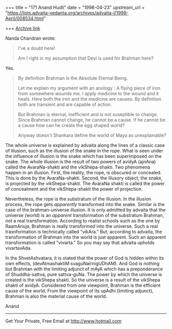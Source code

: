 +++
title = "171 Anand Hudli"
date = "1998-04-23"
upstream_url = "https://lists.advaita-vedanta.org/archives/advaita-l/1998-April/008534.html"

+++
[Archive link](https://lists.advaita-vedanta.org/archives/advaita-l/1998-April/008534.html)

 Nanda Chandran wrote:

>I've a doubt here!
>
>Am I right in my assumption that Devi is used for Brahman here?

 Yes.
>
>By definition Brahman is the Absolute Eternal Being.
>
>Let me explain my argument with an anology :
>A flying piece of iron from somewhere wounds me. I apply medicine to
the
>wound and it heals. Here both the iron and the medicine are causes. By
>definition both are transient and are capable of action.
>
>But Brahman is eternal, inefficient and is not suseptible to change.
>Since Brahman cannot change, he cannot be a cause. If he cannot be a
>cause how can he create the egg shaped world?
>
>Anyway doesn't Shankara define the world of Maya as unexplainable?

 The whole universe is explained by advaita along the lines of a
 classic case of illusion, such as the illusion of the snake in the
 rope. What is seen  under the influence of illusion is the
 snake which has been superimposed on the snake. The whole illusion
 is the result of two powers of avidyA (ajnAna) called the
 AvaraNa-shakti and the vikShepa-shakti. Two phenomena happen in an
 illusion. First, the reality, the rope, is obscured or concealed.
 This is done by the AvaraNa-shakti. Second, the illusory object,
 the snake,  is projected by the vikShepa-shakti. The AvaraNa shakti
 is called the power of concealment and the vikShepa-shakti the power
 of projection.

 Nevertheless, the rope is the substratum of the illusion. In the
 illusion process, the rope gets _apparently_ transformed into the
 snake. Similar is the case of the brahman-universe illusion. It is
 only admitted by advaita that the universe (world) is an _apparent_
 transformation of the substratum Brahman, not a real transformation.
 According to realist schools such as the one by RaamAnuja, Brahman
 is really transformed into the universe. Such a real trasnformation
 is technically called "vikAra." But, according to advaita, the
 transformation of Brahman into the world is just apparent. Such an
 apparent transformation is called "vivarta." So you may say that
 advaita upholds vivartavAda.


 In the ShvetAshvatara, it is stated that the power of God is
 hidden within its own effects, (devAtmashaktiM svaguNairnigUDhAM).
 And God is nothing but Brahman with the limiting adjunct of mAyA
 which has a preponderance of Shuddha-sattva, pure sattva-guNa.
 The power by which the universe is created is  the vikShepa
 shakti. So the universe is a result of the vikShepa shakti of
 avidyA. Considered from one viewpoint, Brahman is the efficient
 cause of the world. From the viewpoint of its upAdhi (limiting
 adjunct), Brahman is also the material cause of the world.

 Anand



______________________________________________________
Get Your Private, Free Email at http://www.hotmail.com

